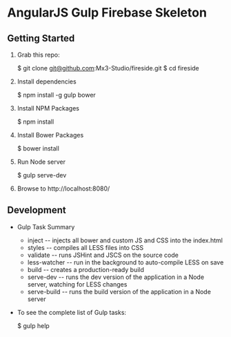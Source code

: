 # AngularJS Gulp Firebase Skeleton

## Getting Started

1. Grab this repo:

    $ git clone git@github.com:Mx3-Studio/fireside.git
    $ cd fireside

2. Install dependencies

    $ npm install -g gulp bower

3. Install NPM Packages

    $ npm install

4. Install Bower Packages

    $ bower install

5. Run Node server

    $ gulp serve-dev

6. Browse to http://localhost:8080/

## Development

* Gulp Task Summary
    * inject -- injects all bower and custom JS and CSS into the index.html
    * styles -- compiles all LESS files into CSS
    * validate -- runs JSHint and JSCS on the source code
    * less-watcher -- run in the background to auto-compile LESS on save
    * build -- creates a production-ready build
    * serve-dev -- runs the dev version of the application in a Node server, watching for LESS changes
    * serve-build -- runs the build version of the application in a Node server
* To see the complete list of Gulp tasks:

    $ gulp help
